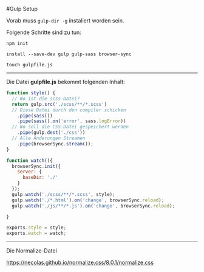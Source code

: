 #Gulp Setup

Vorab muss ```gulp-dir -g``` instaliert worden sein.

Folgende Schritte sind zu tun:

```npm init```

```install --save-dev gulp gulp-sass browser-sync```

```touch gulpfile.js```

---

Die Datei **gulpfile.js** bekommt folgenden Inhalt:

```js
function style() {
  // Wo ist die scss-Datei?
  return gulp.src('./scss/**/*.scss')
  // Diese Datei durch den compiler schicken
    .pipe(sass())
    .pipe(sass().on('error', sass.logError))
  // Wo soll die CSS-Datei gespeichert werden  
    .pipe(gulp.dest('./css'))
  // Alle Änderungen Streamen  
    .pipe(browserSync.stream());
}

function watch(){
  browserSync.init({
    server: {
      baseDir: './'
    }
  });
  gulp.watch('./scss/**/*.scss', style);
  gulp.watch('./*.html').on('change', browserSync.reload);
  gulp.watch('./js/**/*.js').on('change', browserSync.reload);

}

exports.style = style;
exports.watch = watch;

```
---

Die Normalize-Datei


https://necolas.github.io/normalize.css/8.0.1/normalize.css